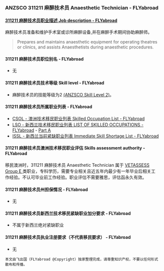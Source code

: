 ### ANZSCO 311211 麻醉技术员 Anaesthetic Technician - FLYabroad ###

#### [311211 麻醉技术员职业描述 Job description - FLYabroad](http://www.flyabroadvisa.com/anzsco/3112.html#311211)

麻醉技术员准备和维护手术室或诊所麻醉设备,并在麻醉手术期间协助麻醉师。

> Prepares and maintains anaesthetic equipment for operating theatres or clinics, and assists Anaesthetists during anaesthetic procedures.

#### 311211 麻醉技术员职位别名 - FLYabroad
 
- 无

#### 311211 麻醉技术员技术等级 Skill level - FLYabroad

- 麻醉技术员的技能等级为2 [(ANZSCO Skill Level 2)](http://www.flyabroadvisa.com/anzsco/)。

#### 311211 麻醉技术员所属职业列表 - FLYabroad

- [CSOL - 澳洲技术移民职业列表 Skilled Occupation List - FLYabroad](http://www.flyabroadvisa.com/sol/)
- [LSO - 新西兰技术移民职业列表 LIST OF SKILLED OCCUPATIONS - FLYabroad](http://nz.flyabroadvisa.com/lso/) - [Part A](parta)
- [ISSL - 新西兰当前紧缺职业列表 Immediate Skill Shortage List - FLYabroad](http://nz.flyabroadvisa.com/work-residence/issl.html)

#### 311211 麻醉技术员澳洲技术移民职业评估 Skills assessment authority - FLYabroad

移民澳洲时，311211 麻醉技术员 Anaesthetic Technician 属于 [VETASSESS Group E ](http://www.flyabroadvisa.com/ass/vetassess.html)类职业，专科学历，需要专业相关且近五年内最少有一年毕业后相关工作经验。不认可毕业前工作经验。职业评估不需要雅思，评估函永久有效。

#### 311211 麻醉技术员州担保情况 - FLYabroad

- 无

#### 311211 麻醉技术员新西兰技术移民紧缺职业加分要求 - FLYabroad

- 不属于新西兰绝对紧缺职业

#### 311211 麻醉技术员执业注册要求（不代表移民要求） - FLYabroad

- 无

`本文由飞出国（FLYabroad @Copyright）独家整理完成，请尊重知识产权，不要以任何形式散布和传播。`